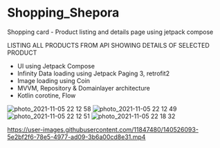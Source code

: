 # Shopping_Shepora
Shopping card - Product listing and details page using jetpack compose

LISTING ALL PRODUCTS FROM API
SHOWING DETAILS OF SELECTED PRODUCT

- UI using Jetpack Compose 
- Infinity Data loading using Jetpack Paging 3, retrofit2 
- Image loading using Coin
- MVVM, Repository & Domainlayer architecture
- Kotlin corotine, Flow

![photo_2021-11-05 22 12 58](https://user-images.githubusercontent.com/11847480/140525877-effe7b81-b8ff-44c6-952f-c189f9be29bd.jpeg)
![photo_2021-11-05 22 12 49](https://user-images.githubusercontent.com/11847480/140525894-62cf5454-367e-48c6-b581-7163a2bb636b.jpeg)
![photo_2021-11-05 22 12 51](https://user-images.githubusercontent.com/11847480/140525908-ec96197e-f054-4231-9951-dc992e80c445.jpeg)
![photo_2021-11-05 22 18 32](https://user-images.githubusercontent.com/11847480/140526165-9626ef70-5382-4043-8190-906333a88f13.jpeg)


https://user-images.githubusercontent.com/11847480/140526093-5e2bf2f6-78e5-4977-ad09-3b6a00cd8e31.mp4

